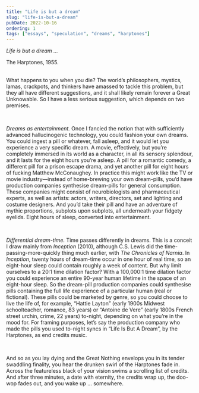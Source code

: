 ```yaml
---
title: "Life is but a dream"
slug: "life-is-but-a-dream"
pubDate: 2022-10-16
ordering: 1
tags: ["essays", "speculation", "dreams", "harptones"]
---
```


_Life is but a dream ..._
<div class="quote-attribution">
The Harptones, 1955.
</div>

<br />

<span class="small-caps">What happens to you when you die?</span> The world’s philosophers, mystics, lamas, crackpots, and thinkers have amassed to tackle this problem, but they all have different suggestions, and it shall likely remain forever a Great Unknowable. So I have a less serious suggestion, which depends on two premises.

<br />

_Dreams as entertainment._ Once I fancied the notion that with sufficiently advanced hallucinogenic technology, you could fashion your own dreams. You could ingest a pill or whatever, fall asleep, and it would let you experience a very specific dream. A movie, effectively, but you’re completely immersed in its world as a character, in all its sensory splendour, and it lasts for the eight hours you’re asleep. A pill for a romantic comedy, a different pill for a prison escape drama, and yet another pill for eight hours of fucking Matthew McConaughey. In practice this might work like the TV or movie industry—instead of home-brewing your own dream-pills, you’d have production companies synthesise dream-pills for general consumption. These companies might consist of neurobiologists and pharmaceutical experts, as well as artists: actors, writers, directors, set and lighting and costume designers. And you’d take their pill and have an adventure of mythic proportions, subplots upon subplots, all underneath your fidgety eyelids. Eight hours of sleep, converted into entertainment.

<br />

_Differential dream-time._ Time passes differently in dreams. This is a conceit I draw mainly from _Inception_ (2010), although C.S. Lewis did the time-passing-more-quickly thing much earlier, with _The Chronicles of Narnia_. In _Inception_, twenty hours of dream-time occur in one hour of real time, so an eight-hour sleep could contain roughly a week of content. But why limit ourselves to a 20:1 time dilation factor? With a 100,000:1 time dilation factor you could experience an entire 90-year human lifetime in the space of an eight-hour sleep. So the dream-pill production companies could synthesise pills containing the full life experience of a particular human (real or fictional). These pills could be marketed by genre, so you could choose to live the life of, for example, “Hattie Layton” (early 1900s Midwest schoolteacher, romance, 83 years) or “Antoine de Vere” (early 1800s French street urchin, crime, 22 years) to-night, depending on what you’re in the mood for. For framing purposes, let’s say the production company who made the pills you used to-night syncs in “Life Is But A Dream”, by the Harptones, as end credits music.

<br />

<span class="small-caps">And so as you lay dying</span> and the Great Nothing envelops you in its tender swaddling finality, you hear the drunken swirl of the Harptones fade in. Across the featureless black of your vision swims a scrolling list of credits. And after three minutes, a date with eternity, the credits wrap up, the doo-wop fades out, and you wake up ... somewhere.